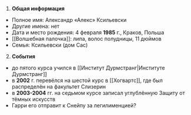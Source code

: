 1. **Общая информация**
 - Полное имя: Александр «Алекс» Ксильевски
 - Другие имена: нет
 - Дата и место рождения: 4 февраля **1985** г., Краков, Польша
 - [[Волшебная палочка]]: липа, волос полудницы, 11 дюймов
 - Семья: Ксильевски (дом Сас)

2. **События**
 - до пятого курса учился в [[Институт Дурмстранг|Институте Дурмстранг]]
 - в **2002** г. перевёлся на шестой курс в [[Хогвартс]], где был распределён на факультет Слизерин
 - в **2003-2004** гг. на седьмом курсе записал углублённую Защиту от тёмных искусств
 - Гарри его отправит к Снейпу за легилименцией?